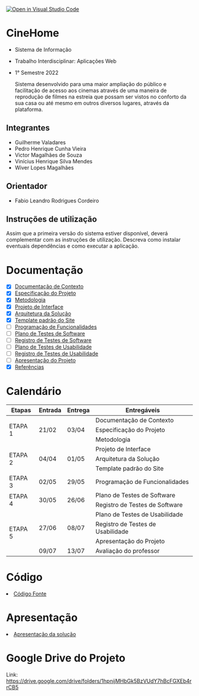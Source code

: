 [![Open in Visual Studio Code](https://classroom.github.com/assets/open-in-vscode-f059dc9a6f8d3a56e377f745f24479a46679e63a5d9fe6f495e02850cd0d8118.svg)](https://classroom.github.com/online_ide?assignment_repo_id=7344717&assignment_repo_type=AssignmentRepo)
# CineHome

* Sistema de Informação 

* Trabalho Interdisciplinar: Aplicações Web

* 1° Semestre 2022

  Sistema desenvolvido para uma maior ampliação do público e facilitação de acesso aos cinemas através de uma maneira de reprodução de filmes na estreia que possam ser vistos no conforto da sua casa ou até mesmo em outros diversos lugares, através da plataforma.

## Integrantes

* Guilherme Valadares
* Pedro Henrique Cunha Vieira
* Victor Magalhães de Souza
* Vinícius Henrique Silva Mendes
* Wiver Lopes Magalhães

## Orientador

* Fabio Leandro Rodrigues Cordeiro

## Instruções de utilização

Assim que a primeira versão do sistema estiver disponível, deverá complementar com as instruções de utilização. Descreva como instalar eventuais dependências e como executar a aplicação.

# Documentação

- [x] <a href="docs/01-Documentação de Contexto.md">Documentação de Contexto</a></li>
- [x] <a href="docs/02-Especificação do Projeto.md">Especificação do Projeto</a></li>
- [x] <a href="docs/03-Metodologia.md">Metodologia</a></li>
- [x] <a href="docs/04-Projeto de Interface.md">Projeto de Interface</a></li>
- [x] <a href="docs/05-Arquitetura da Solução.md">Arquitetura da Solução</a></li>
- [x] <a href="docs/06-Template padrão do Site.md">Template padrão do Site</a></li>
- [ ] <a href="docs/07-Programação de Funcionalidades.md">Programação de Funcionalidades</a></li>
- [ ] <a href="docs/08-Plano de Testes de Software.md">Plano de Testes de Software</a></li>
- [ ] <a href="docs/09-Registro de Testes de Software.md">Registro de Testes de Software</a></li>
- [ ] <a href="docs/10-Plano de Testes de Usabilidade.md">Plano de Testes de Usabilidade</a></li>
- [ ] <a href="docs/11-Registro de Testes de Usabilidade.md">Registro de Testes de Usabilidade</a></li>
- [ ] <a href="docs/12-Apresentação do Projeto.md">Apresentação do Projeto</a></li>
- [X] <a href="docs/13-Referências.md">Referências</a></li>

# Calendário

<table class="tg">
<thead>
  <tr>
    <th class="tg-0pky">Etapas</th>
    <th class="tg-0pky">Entrada</th>
    <th class="tg-0pky">Entrega</th>
    <th class="tg-0pky">Entregáveis</th>
  </tr>
</thead>
<tbody>
  <tr>
    <td class="tg-c3ow" rowspan="3">ETAPA 1<br></td>
    <td class="tg-0pky" rowspan="3">21/02</td>
    <td class="tg-0pky" rowspan="3">03/04</td>
    <td class="tg-0pky">Documentação de Contexto</td>
  </tr>
  <tr>
    <td class="tg-0pky">Especificação do Projeto</td>
  </tr>
  <tr>
    <td class="tg-0pky">Metodologia</td>
  </tr>
  <tr>
    <td class="tg-0lax" rowspan="3">ETAPA 2</td>
    <td class="tg-0lax" rowspan="3">04/04</td>
    <td class="tg-0lax" rowspan="3">01/05</td>
    <td class="tg-0lax">Projeto de Interface</td>
  </tr>
  <tr>
    <td class="tg-0lax">Arquitetura da Solução</td>
  </tr>
  <tr>
    <td class="tg-0lax">Template padrão do Site</td>
  </tr>
  <tr>
    <td class="tg-0lax">ETAPA 3</td>
    <td class="tg-0lax">02/05</td>
    <td class="tg-0lax">29/05</td>
    <td class="tg-0lax">Programação de Funcionalidades</td>
  </tr>
  <tr>
    <td class="tg-0lax" rowspan="2">ETAPA 4</td>
    <td class="tg-0lax" rowspan="2">30/05</td>
    <td class="tg-0lax" rowspan="2">26/06</td>
    <td class="tg-0lax">Plano de Testes de Software</td>
  </tr>
  <tr>
    <td class="tg-0lax">Registro de Testes de Software</td>
  </tr>
  <tr>
    <td class="tg-0lax" rowspan="4">ETAPA 5</td>
    <td class="tg-0lax" rowspan="3">27/06</td>
    <td class="tg-0lax" rowspan="3">08/07</td>
    <td class="tg-0lax">Plano de Testes de Usabilidade</td>
  </tr>
  <tr>
    <td class="tg-0lax">Registro de Testes de Usabilidade</td>
  </tr>
  <tr>
    <td class="tg-0lax">Apresentação do Projeto</td>
  </tr>
  <tr>
    <td class="tg-0lax">09/07</td>
    <td class="tg-0lax">13/07</td>
    <td class="tg-0lax">Avaliação do professor</td>
  </tr>
</tbody>
</table>

# Código

<li><a href="src/README.md"> Código Fonte</a></li>

# Apresentação

<li><a href="presentation/README.md"> Apresentação da solução</a></li>

# Google Drive do Projeto

Link: <a>https://drive.google.com/drive/folders/1hpnijMHbGk5BzVUdY7hBcFGXEb4rrCB5</a>
